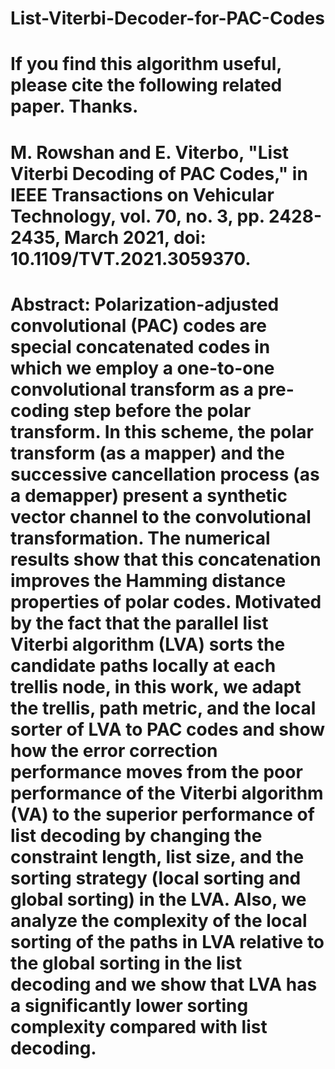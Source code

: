 # List-Viterbi-Decoder-for-PAC-Codes
# If you find this algorithm useful, please cite the following related paper. Thanks.
# M. Rowshan and E. Viterbo, "List Viterbi Decoding of PAC Codes," in IEEE Transactions on Vehicular Technology, vol. 70, no. 3, pp. 2428-2435, March 2021, doi: 10.1109/TVT.2021.3059370.
# Abstract: Polarization-adjusted convolutional (PAC) codes are special concatenated codes in which we employ a one-to-one convolutional transform as a pre-coding step before the polar transform. In this scheme, the polar transform (as a mapper) and the successive cancellation process (as a demapper) present a synthetic vector channel to the convolutional transformation. The numerical results show that this concatenation improves the Hamming distance properties of polar codes. Motivated by the fact that the parallel list Viterbi algorithm (LVA) sorts the candidate paths locally at each trellis node, in this work, we adapt the trellis, path metric, and the local sorter of LVA to PAC codes and show how the error correction performance moves from the poor performance of the Viterbi algorithm (VA) to the superior performance of list decoding by changing the constraint length, list size, and the sorting strategy (local sorting and global sorting) in the LVA. Also, we analyze the complexity of the local sorting of the paths in LVA relative to the global sorting in the list decoding and we show that LVA has a significantly lower sorting complexity compared with list decoding.
